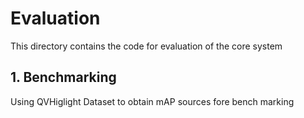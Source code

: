 # Evaluation

This directory contains the code for evaluation of the core system

## 1. Benchmarking 
Using QVHiglight Dataset to obtain mAP sources fore bench marking